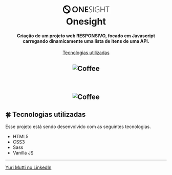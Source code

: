 <h1 align="center">
    <img alt="Onesight" title="Onesight" width="30%" src="./dist/assets/img/github/onesight-logo.png" />
    <br>
    Onesight
</h1>

<h4 align="center">
  Criação de um projeto web RESPONSIVO, focado em Javascript carregando dinamicamente uma lista de itens de uma API.
</h4>

<p align="center">
 <a href="#four_leaf_clover-tecnologias-utilizadas">Tecnologias utilizadas</a>

<h2 align="center">
  <img alt="Coffee" title="Coffee" src="./dist/assets/img/github/coffe-gif-web.gif" />
</h2>

<br />

<h2 align="center">
  <img alt="Coffee" title="Coffee" src="./dist/assets/img/github/coffe-gif-mobile.gif" />
</h2>

## :four_leaf_clover: Tecnologias utilizadas

Esse projeto está sendo desenvolvido com as seguintes tecnologias.

-   HTML5
-   CSS3
-   Sass
-   Vanilla JS

---

[Yuri Mutti no LinkedIn](https://www.linkedin.com/in/yuri-mutti-0418bb1aa/)
